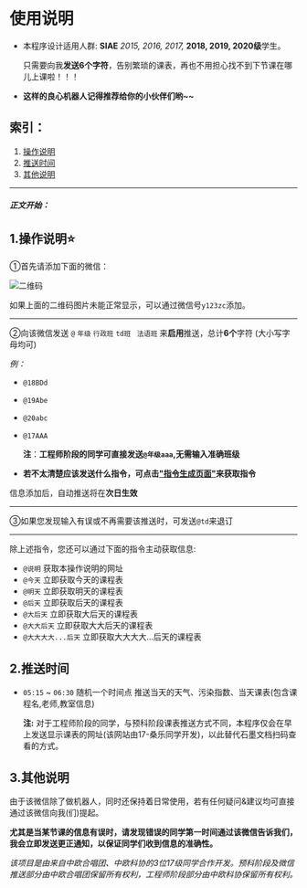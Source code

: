 ﻿# 使用说明 

+ 本程序设计适用人群: **SIAE** *2015, 2016, 2017,* **2018, 2019, 2020级**学生。

  只需要向我**发送6个字符**，告别繁琐的课表，再也不用担心找不到下节课在哪儿上课啦！！！

+ **这样的良心机器人记得推荐给你的小伙伴们哟~~**

## 索引：
1. [操作说明](https://gitee.com/laorange/wechat_robot#1%E6%93%8D%E4%BD%9C%E8%AF%B4%E6%98%8E)
2. [推送时间](https://gitee.com/laorange/wechat_robot#2%E6%8E%A8%E9%80%81%E6%97%B6%E9%97%B4)
3. [其他说明](https://gitee.com/laorange/wechat_robot#3%E5%85%B6%E4%BB%96%E8%AF%B4%E6%98%8E)

------

###### ***正文开始：***

## 1.操作说明⭐

①首先请添加下面的微信：

![二维码](https://gitee.com/laorange/wechat_robot/raw/master/base_on_PyWeChatSpy/util/qr_laorange.jpg)

如果上面的二维码图片未能正常显示，可以通过微信号``y123zc``添加。

------

②向该微信发送  ``@`` ``年级`` ``行政班``  ``td班`` `` 法语班``  来**启用**推送，总计**6个**字符 (大小写字母均可)

*例：* 

+ ``@18BDd``

+ ``@19Abe``

+ ``@20abc``

+ ``@17AAA``

  **注**：**工程师阶段的同学可直接发送``@年级aaa``,无需输入准确班级**

+ **若不太清楚应该发送什么指令，可点击["指令生成页面"](http://laorange.top/code.html)来获取指令**

信息添加后，自动推送将在**次日生效**

----

③如果您发现输入有误或不再需要该推送时，可发送``@td``来退订

----

除上述指令，您还可以通过下面的指令主动获取信息:

+ ``@说明`` 获取本操作说明的网址 
+ ``@今天`` 立即获取今天的课程表
+ ``@明天`` 立即获取明天的课程表
+ ``@后天`` 立即获取后天的课程表
+ ``@大后天`` 立即获取大后天的课程表
+ ``@大大后天`` 立即获取大大后天的课程表
+ ``@大大大大...后天`` 立即获取大大大大...后天的课程表

## 2.推送时间

+ ``05:15`` ~ ``06:30`` 随机一个时间点 推送当天的天气、污染指数、当天课表(包含课程名,老师,教室信息)

  **注:** 对于工程师阶段的同学，与预科阶段课表推送方式不同，本程序仅会在早上发送显示课表的网址(该网站由17-桑乐同学开发)，以此替代石墨文档扫码查看的方式。


## 3.其他说明

由于该微信除了做机器人，同时还保持着日常使用，若有任何疑问&建议均可直接通过该微信向我(们)提起。

**尤其是当某节课的信息有误时，请发现错误的同学第一时间通过该微信告诉我们，我会立即发送更正通知，以保证同学们收到信息的准确性。**

*该项目是由来自中欧合唱团、中欧科协的3位17级同学合作开发。预科阶段及微信推送部分由中欧合唱团保留所有权利，工程师阶段部分由中欧科协保留所有权利。*
